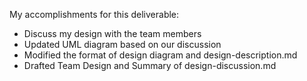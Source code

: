 My accomplishments for this deliverable:
* Discuss my design with the team members
* Updated UML diagram based on our discussion
* Modified the format of design diagram and design-description.md
* Drafted Team Design and Summary of design-discussion.md

